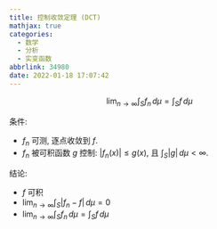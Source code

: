 ```yaml
---
title: 控制收敛定理 (DCT)
mathjax: true
categories:
  - 数学
  - 分析
  - 实变函数
abbrlink: 34980
date: 2022-01-18 17:07:42
---
```

$$\lim_{n\to\infty}\int_S f_n \,d\mu=\int_S f\,d\mu$$

<!--more-->

条件: 

- $f_n$ 可测, 逐点收敛到 $f$. 
- $f_n$ 被可积函数 $g$ 控制: $|f_n(x)|\leq g(x)$, 且 $\int_S|g|\,d\mu<\infty.$

结论:

- $f$ 可积
- $\lim_{n\to\infty}\int_S|f_n-f|\,d\mu=0$
- $\lim_{n\to\infty}\int_S f_n \,d\mu=\int_S f\,d\mu$